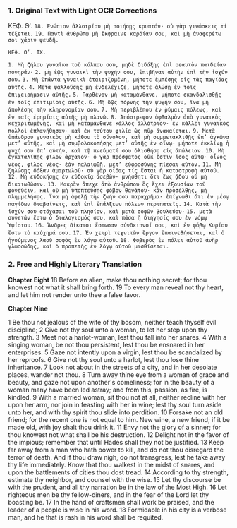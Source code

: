 ### 1. Original Text with Light OCR Corrections

ΚΕΦ. Θʹ.
`18. Ἐνώπιον ἀλλοτρίου μὴ ποιήσῃς κρυπτόν· οὐ γὰρ γινώσκεις τί τέξεται.`
`19. Παντὶ ἀνθρώπῳ μὴ ἔκφραινε καρδίαν σου, καὶ μὴ ἀναφερέτω σοι χάριν ψευδῆ.`

`ΚΕΦ. Θʹ. ΙΧ.`

`1. Μὴ ζήλου γυναῖκα τοῦ κόλπου σου, μηδὲ διδάξῃς ἐπὶ σεαυτὸν παιδείαν πονηράν·`
`2. μὴ ἐῷς γυναικὶ τὴν ψυχήν σου, ἐπιβῆναι αὐτὴν ἐπὶ τὴν ἰσχύν σου.`
`3. Μὴ ὑπάντα γυναικὶ ἑταιριζομένη, μήποτε ἐμπέσῃς εἰς τὰς παγίδας αὐτῆς.`
`4. Μετὰ ψαλλούσης μὴ ἐνδελέχιζε, μήποτε ἀλώσῃ ἐν τοῖς ἐπιχειρήμασιν αὐτῆς.`
`5. Παρθένον μὴ καταμάνθανε, μήποτε σκανδαλισθῇς ἐν τοῖς ἐπιτιμίοις αὐτῆς.`
`6. Μὴ δῷς πόρνης τὴν ψυχήν σου, ἵνα μὴ ἀπολέσῃς τὴν κληρονομίαν σου.`
`7. Μὴ περιβλέπου ἐν ῥύμαις πόλεως, καὶ ἐν ταῖς ἐρημίαις αὐτῆς μὴ πλανῶ.`
`8. Ἀπόστρεψον ὀφθαλμὸν ἀπὸ γυναικὸς κεχαριτωμένης, καὶ μὴ καταμάνθανε κάλλος ἀλλότριον· ἐν κάλλει γυναικὸς πολλοὶ ἐπλανήθησαν· καὶ ἐκ τούτου φιλία ὡς πῦρ ἀνακαίεται.`
`9. Μετὰ ὑπάνδρου γυναικὸς μὴ κάθου τὸ σύνολον, καὶ μὴ συμμετακλιθῇς ἐπ’ ἀγκῶνα μετ’ αὐτῆς, καὶ μὴ συμβολοκοπήσῃς μετ’ αὐτῆς ἐν οἴνῳ· μήποτε ἐκκλίνῃ ἡ ψυχή σου ἐπ’ αὐτήν, καὶ τῷ πνεύματί σου ὀλισθήσῃ εἰς ἀπώλειαν.`
`10. Μὴ ἐγκαταλίπῃς φίλον ἀρχαῖον· ὁ γὰρ πρόσφατος οὐκ ἔστιν ἴσος αὐτῷ· οἶνος νέος, φίλος νέος· ἐὰν παλαιωθῇ, μετ’ εὐφροσύνης πίεσαι αὐτόν.`
`11. Μὴ ζηλώσῃς δόξαν ἁμαρτωλοῦ· οὐ γὰρ οἶδας τίς ἔσται ἡ καταστροφὴ αὐτοῦ.`
`12. Μὴ εὐδοκήσῃς ἐν εὐδοκίᾳ ἀσεβῶν· μνήσθητι ὅτι ἕως ᾅδου οὐ μὴ δικαιωθῶσιν.`
`13. Μακρὰν ἄπεχε ἀπὸ ἀνθρώπου ὃς ἔχει ἐξουσίαν τοῦ φονεύειν, καὶ οὐ μὴ ὑποπτεύσῃς φόβον θανάτου· κἂν προσέλθῃς, μὴ πλημμελήσῃς, ἵνα μὴ ἀφελῇ τὴν ζωήν σου παραχρῆμα· ἐπίγνωθι ὅτι ἐν μέσῳ παγίδων διαβαίνεις, καὶ ἐπὶ ἐπάλξεων πόλεων περιπατεῖς.`
`14. Κατὰ τὴν ἰσχύν σου στόχασαι τοῦ πλησίον, καὶ μετὰ σοφῶν βουλεύου·`
`15. μετὰ συνετῶν ἔστω ὁ διαλογισμός σου, καὶ πᾶσα ἡ διήγησίς σου ἐν νόμῳ Ὑψίστου.`
`16. Ἄνδρες δίκαιοι ἔστωσαν σύνδειπνοί σου, καὶ ἐν φόβῳ Κυρίου ἔστω τὸ καύχημά σου.`
`17. Ἐν χειρὶ τεχνιτῶν ἔργον ἐπαινεθήσεται, καὶ ὁ ἡγούμενος λαοῦ σοφὸς ἐν λόγῳ αὐτοῦ.`
`18. Φοβερὸς ἐν πόλει αὐτοῦ ἀνὴρ γλωσσώδης, καὶ ὁ προπετὴς ἐν λόγῳ αὐτοῦ μισθίσεται.`

### 2. Free and Highly Literary Translation

**Chapter Eight**
18 Before an alien, make thou nothing secret; for thou knowest not what it shall bring forth.
19 To every man reveal not thy heart, and let him not render unto thee a false favor.

**Chapter Nine**

1 Be thou not jealous of the wife of thy bosom, neither teach thyself evil discipline;
2 Give not thy soul unto a woman, to let her step upon thy strength.
3 Meet not a harlot-woman, lest thou fall into her snares.
4 With a singing woman, be not thou persistent, lest thou be ensnared in her enterprises.
5 Gaze not intently upon a virgin, lest thou be scandalized by her reproofs.
6 Give not thy soul unto a harlot, lest thou lose thine inheritance.
7 Look not about in the streets of a city, and in her desolate places, wander not thou.
8 Turn away thine eye from a woman of grace and beauty, and gaze not upon another's comeliness; for in the beauty of a woman many have been led astray; and from this, passion, as fire, is kindled.
9 With a married woman, sit thou not at all, neither recline with her upon her arm, nor join in feasting with her in wine; lest thy soul turn aside unto her, and with thy spirit thou slide into perdition.
10 Forsake not an old friend; for the recent one is not equal to him. New wine, a new friend; if it be made old, with joy shalt thou drink it.
11 Envy not the glory of a sinner; for thou knowest not what shall be his destruction.
12 Delight not in the favor of the impious; remember that until Hades shall they not be justified.
13 Keep far away from a man who hath power to kill, and do not thou disregard the terror of death. And if thou draw nigh, do not transgress, lest he take away thy life immediately. Know that thou walkest in the midst of snares, and upon the battlements of cities thou dost tread.
14 According to thy strength, estimate thy neighbor, and counsel with the wise.
15 Let thy discourse be with the prudent, and all thy narration be in the law of the Most High.
16 Let righteous men be thy fellow-diners, and in the fear of the Lord let thy boasting be.
17 In the hand of craftsmen shall work be praised, and the leader of a people is wise in his word.
18 Formidable in his city is a verbose man, and he that is rash in his word shall be requited.